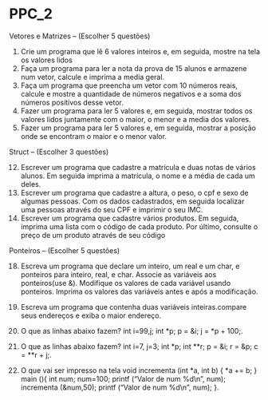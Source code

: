 # PPC_2
Vetores e Matrizes – (Escolher 5 questões) 
1. Crie um programa que lê 6 valores inteiros e, em seguida, mostre na tela os valores lidos 
2. Faça um programa para ler a nota da prova de 15 alunos e armazene num vetor, calcule e imprima a media geral.
3. Faça um programa que preencha um vetor com 10 números reais, calcule e mostre a quantidade de números negativos e a soma dos números positivos desse vetor. 
4. Fazer um programa para ler 5 valores e, em seguida, mostrar todos os valores lidos juntamente com o maior, o menor e a media dos valores. 
5. Fazer um programa para ler 5 valores e, em seguida, mostrar a posição onde se encontram o maior e o menor valor.


Struct – (Escolher 3 questões)

12. Escrever um programa que cadastre a matrícula e duas notas de vários alunos. Em seguida imprima a matrícula, o nome e a média de cada um deles. 
13. Escrever um programa que cadastre a altura, o peso, o cpf e sexo de algumas pessoas. Com os dados cadastrados, em seguida localizar uma pessoas através do seu CPF e imprimir o seu IMC. 
14. Escrever um programa que cadastre vários produtos. Em seguida, imprima uma lista com o código de cada produto. Por último, consulte o preço de um produto através de seu código 

Ponteiros – (Escolher 5 questões) 

18. Escreva um programa que declare um inteiro, um real e um char, e ponteiros para inteiro, real, e char. Associe as variáveis aos ponteiros(use &). Modifique os valores de cada variável usando ponteiros. Imprima os valores das variáveis antes e após a modificação. 
19. Escreva um programa que contenha duas variáveis inteiras.compare seus endereços e exiba o maior endereço. 

23.  O que as linhas abaixo fazem? 
int i=99,j; 
int *p; 
p = &i; 
j = *p + 100;. 

24. O que as linhas abaixo fazem? 
int i=7, j=3; 
int *p; 
int **r; 
p = &i; 
r = &p; 
c = **r + j;.

25. O que vai ser impresso na tela 
void incrementa 
(int *a, int b)
{ *a += b; } 
main (){ 
int num; num=100; 
printf (“Valor de num %d\n”, num); 
incrementa (&num,50); 
printf (“Valor de num %d\n”, num); 
}.
